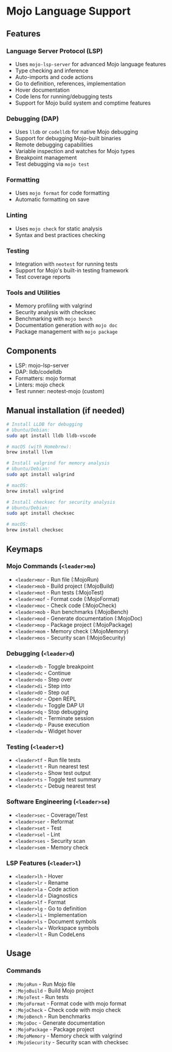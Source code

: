 # Mojo Language Support

## Features

### Language Server Protocol (LSP)
- Uses `mojo-lsp-server` for advanced Mojo language features
- Type checking and inference
- Auto-imports and code actions
- Go to definition, references, implementation
- Hover documentation
- Code lens for running/debugging tests
- Support for Mojo build system and comptime features

### Debugging (DAP)
- Uses `lldb` or `codelldb` for native Mojo debugging
- Support for debugging Mojo-built binaries
- Remote debugging capabilities
- Variable inspection and watches for Mojo types
- Breakpoint management
- Test debugging via `mojo test`

### Formatting
- Uses `mojo format` for code formatting
- Automatic formatting on save

### Linting
- Uses `mojo check` for static analysis
- Syntax and best practices checking

### Testing
- Integration with `neotest` for running tests
- Support for Mojo's built-in testing framework
- Test coverage reports

### Tools and Utilities
- Memory profiling with valgrind
- Security analysis with checksec
- Benchmarking with `mojo bench`
- Documentation generation with `mojo doc`
- Package management with `mojo package`

## Components
- LSP: mojo-lsp-server
- DAP: lldb/codelldb
- Formatters: mojo format
- Linters: mojo check
- Test runner: neotest-mojo (custom)

## Manual installation (if needed)
```bash
# Install LLDB for debugging
# Ubuntu/Debian:
sudo apt install lldb lldb-vscode

# macOS (with Homebrew):
brew install llvm

# Install valgrind for memory analysis
# Ubuntu/Debian:
sudo apt install valgrind

# macOS:
brew install valgrind

# Install checksec for security analysis
# Ubuntu/Debian:
sudo apt install checksec

# macOS:
brew install checksec
```

## Keymaps

### Mojo Commands (`<leader>mo`)
- `<leader>mor` - Run file (:MojoRun)
- `<leader>mob` - Build project (:MojoBuild)
- `<leader>mot` - Run tests (:MojoTest)
- `<leader>mof` - Format code (:MojoFormat)
- `<leader>moc` - Check code (:MojoCheck)
- `<leader>mob` - Run benchmarks (:MojoBench)
- `<leader>mod` - Generate documentation (:MojoDoc)
- `<leader>mop` - Package project (:MojoPackage)
- `<leader>mom` - Memory check (:MojoMemory)
- `<leader>mos` - Security scan (:MojoSecurity)

### Debugging (`<leader>d`)
- `<leader>db` - Toggle breakpoint
- `<leader>dc` - Continue
- `<leader>do` - Step over
- `<leader>di` - Step into
- `<leader>dO` - Step out
- `<leader>dr` - Open REPL
- `<leader>du` - Toggle DAP UI
- `<leader>dq` - Stop debugging
- `<leader>dt` - Terminate session
- `<leader>dp` - Pause execution
- `<leader>dw` - Widget hover

### Testing (`<leader>t`)
- `<leader>tf` - Run file tests
- `<leader>tt` - Run nearest test
- `<leader>to` - Show test output
- `<leader>ts` - Toggle test summary
- `<leader>tc` - Debug nearest test

### Software Engineering (`<leader>se`)
- `<leader>sec` - Coverage/Test
- `<leader>ser` - Reformat
- `<leader>set` - Test
- `<leader>sel` - Lint
- `<leader>ses` - Security scan
- `<leader>sem` - Memory check

### LSP Features (`<leader>l`)
- `<leader>lh` - Hover
- `<leader>lr` - Rename
- `<leader>la` - Code action
- `<leader>ld` - Diagnostics
- `<leader>lf` - Format
- `<leader>lg` - Go to definition
- `<leader>li` - Implementation
- `<leader>ls` - Document symbols
- `<leader>lw` - Workspace symbols
- `<leader>lt` - Run CodeLens

## Usage

### Commands

- `:MojoRun` - Run Mojo file
- `:MojoBuild` - Build Mojo project
- `:MojoTest` - Run tests
- `:MojoFormat` - Format code with mojo format
- `:MojoCheck` - Check code with mojo check
- `:MojoBench` - Run benchmarks
- `:MojoDoc` - Generate documentation
- `:MojoPackage` - Package project
- `:MojoMemory` - Memory check with valgrind
- `:MojoSecurity` - Security scan with checksec